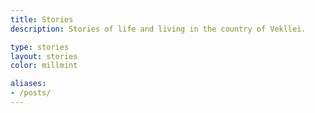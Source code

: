 ```yaml
---
title: Stories
description: Stories of life and living in the country of Vekllei.

type: stories
layout: stories
color: millmint

aliases:
- /posts/
---
```


<style>
/* hide meta */
header.info {
  display: none;
}
</style>


